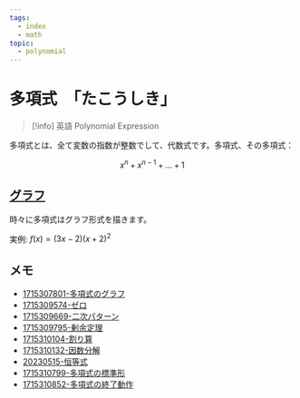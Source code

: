 ```yaml
---
tags:
  - index
  - math
topic:
  - polynomial
---
```


# 多項式　「たこうしき」

> [!info] 英語
> Polynomial Expression

多項式とは、全て変数の指数が整数でして、代数式です。多項式、その多項式：

$$
x^n+x^{n-1}+...+1
$$

## [グラフ](1715307801-多項式のグラフ.md)

時々に多項式はグラフ形式を描きます。

実例: $f(x)=(3x-2)(x+2)^2$


## メモ
- [1715307801-多項式のグラフ](1715307801-多項式のグラフ.md)
- [1715309574-ゼロ](1715309574-ゼロ.md)
- [1715309669-二次パターン](1715309669-二次パターン.md)
- [1715309795-剰余定理](1715309795-剰余定理.md)
- [1715310104-割り算](1715310104-割り算.md)
- [1715310132-因数分解](1715310132-因数分解.md)
- [20230515-恒等式](20230515-恒等式.md)
- [1715310799-多項式の標準形](1715310799-多項式の標準形.md)
- [1715310852-多項式の終了動作](1715310852-多項式の終了動作.md)